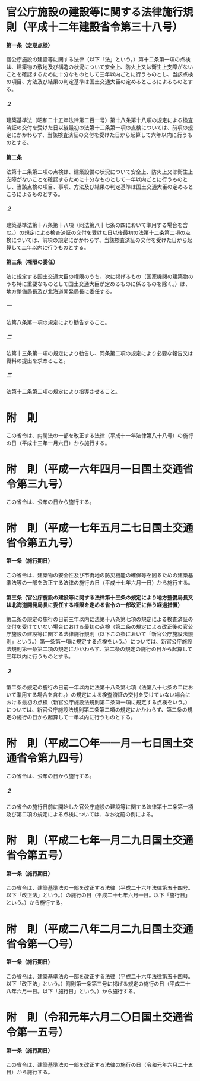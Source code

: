 # 官公庁施設の建設等に関する法律施行規則（平成十二年建設省令第三十八号）
#### 第一条（定期点検）
官公庁施設の建設等に関する法律（以下「法」という。）第十二条第一項の点検は、建築物の敷地及び構造の状況について安全上、防火上又は衛生上支障がないことを確認するために十分なものとして三年以内ごとに行うものとし、当該点検の項目、方法及び結果の判定基準は国土交通大臣の定めるところによるものとする。
##### ２
建築基準法（昭和二十五年法律第二百一号）第十八条第十八項の規定による検査済証の交付を受けた日以後最初の法第十二条第一項の点検については、前項の規定にかかわらず、当該検査済証の交付を受けた日から起算して六年以内に行うものとする。
#### 第二条
法第十二条第二項の点検は、建築設備の状況について安全上、防火上又は衛生上支障がないことを確認するために十分なものとして一年以内ごとに行うものとし、当該点検の項目、事項、方法及び結果の判定基準は国土交通大臣の定めるところによるものとする。
##### ２
建築基準法第十八条第十八項（同法第八十七条の四において準用する場合を含む。）の規定による検査済証の交付を受けた日以後最初の法第十二条第二項の点検については、前項の規定にかかわらず、当該検査済証の交付を受けた日から起算して二年以内に行うものとする。
#### 第三条（権限の委任）
法に規定する国土交通大臣の権限のうち、次に掲げるもの（国家機関の建築物のうち特に重要なものとして国土交通大臣が定めるものに係るものを除く。）は、地方整備局長及び北海道開発局長に委任する。
##### 一
法第八条第一項の規定により勧告すること。
##### 二
法第十三条第一項の規定により勧告し、同条第二項の規定により必要な報告又は資料の提出を求めること。
##### 三
法第十三条第三項の規定により指導させること。
# 附　則
この省令は、内閣法の一部を改正する法律（平成十一年法律第八十八号）の施行の日（平成十三年一月六日）から施行する。
# 附　則（平成一六年四月一日国土交通省令第三九号）
この省令は、公布の日から施行する。
# 附　則（平成一七年五月二七日国土交通省令第五九号）
#### 第一条（施行期日）
この省令は、建築物の安全性及び市街地の防災機能の確保等を図るための建築基準法等の一部を改正する法律の施行の日（平成十七年六月一日）から施行する。
#### 第三条（官公庁施設の建設等に関する法律第十三条の規定により地方整備局長又は北海道開発局長に委任する権限を定める省令の一部改正に伴う経過措置）
第二条の規定の施行の日前三年以内に法第十八条第七項の規定による検査済証の交付を受けていない場合における最初の点検（第二条の規定による改正後の官公庁施設の建設等に関する法律施行規則（以下この条において「新官公庁施設法規則」という。）第一条第一項に規定する点検をいう。）については、新官公庁施設法規則第一条第二項の規定にかかわらず、第二条の規定の施行の日から起算して三年以内に行うものとする。
##### ２
第二条の規定の施行の日前一年以内に法第十八条第七項（法第八十七条の二において準用する場合を含む。）の規定による検査済証の交付を受けていない場合における最初の点検（新官公庁施設法規則第二条第一項に規定する点検をいう。）については、新官公庁施設法規則第二条第二項の規定にかかわらず、第二条の規定の施行の日から起算して一年以内に行うものとする。
# 附　則（平成二〇年一一月一七日国土交通省令第九四号）
この省令は、公布の日から施行する。
##### ２
この省令の施行日前に開始した官公庁施設の建設等に関する法律第十二条第一項及び第二項の規定による点検については、なお従前の例による。
# 附　則（平成二七年一月二九日国土交通省令第五号）
#### 第一条（施行期日）
この省令は、建築基準法の一部を改正する法律（平成二十六年法律第五十四号。以下「改正法」という。）の施行の日（平成二十七年六月一日。以下「施行日」という。）から施行する。
# 附　則（平成二八年二月二九日国土交通省令第一〇号）
#### 第一条（施行期日）
この省令は、建築基準法の一部を改正する法律（平成二十六年法律第五十四号。以下「改正法」という。）附則第一条第三号に掲げる規定の施行の日（平成二十八年六月一日。以下「施行日」という。）から施行する。
# 附　則（令和元年六月二〇日国土交通省令第一五号）
#### 第一条（施行期日）
この省令は、建築基準法の一部を改正する法律の施行の日（令和元年六月二十五日）から施行する。
